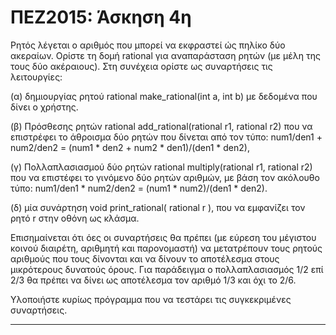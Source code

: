 # ΠΕΖ2015: Άσκηση 4η

Ρητός λέγεται ο αριθμός που μπορεί να εκφραστεί ώς πηλίκο δύο ακεραίων.
Ορίστε τη δομή rational για αναπαράσταση ρητών (με μέλη της τους δύο
ακέραιους). Στη συνέχεια ορίστε ως συναρτήσεις τις λειτουργίες:

(α) δημιουργίας ρητού rational make_rational(int a, int b) με δεδομένα
που δίνει ο χρήστης.

(β) Πρόσθεσης ρητών rational add_rational(rational r1, rational r2) που 
να επιστρέφει το άθροισμα δύο ρητών που δίνεται από τον τύπο:
	num1/den1 + num2/den2 = (num1 * den2 + num2 * den1)/(den1 * den2),

(γ) Πολλαπλασιασμού δύο ρητών rational multiply(rational r1, rational r2)
που να επιστέφει το γινόμενο δύο ρητών αριθμών, με βάση τον ακόλουθο τύπο:
	num1/den1 * num2/den2 = (num1 * num2)/(den1 * den2).

(δ) μία συνάρτηση void print_rational( rational r ), που να εμφανίζει 
τον ρητό r στην οθόνη ως κλάσμα.

Επισημαίνεται ότι όες οι συναρτήσεις θα πρέπει (με εύρεση του μέγιστου
κοινού διαιρέτη, αριθμητή και παρονομαστή) να μετατρέπουν τους ρητούς 
αριθμούς που τους δίνονται και να δίνουν το αποτέλεσμα στους μικρότερους
δυνατούς όρους. Για παράδειγμα ο πολλαπλασιασμός 1/2 επί 2/3 θα πρέπει
να δίνει ως αποτέλεσμα τον αριθμό 1/3 και όχι το 2/6.

Υλοποιήστε κυρίως πρόγραμμα που να τεστάρει τις συγκεκριμένες συναρτήσεις.

----
